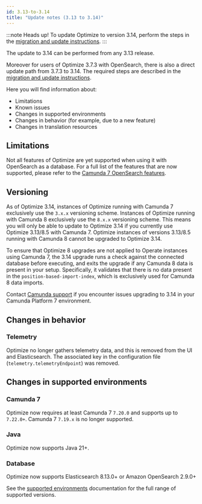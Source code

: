 ```yaml
---
id: 3.13-to-3.14
title: "Update notes (3.13 to 3.14)"
---
```


:::note Heads up!
To update Optimize to version 3.14, perform the steps in the [migration and update instructions](./instructions.md).
:::

The update to 3.14 can be performed from any 3.13 release.

Moreover for users of Optimize 3.7.3 with OpenSearch, there is also a direct update path from 3.7.3 to 3.14. The required steps are described in the [migration and update instructions](./instructions.md).

Here you will find information about:

- Limitations
- Known issues
- Changes in supported environments
- Changes in behavior (for example, due to a new feature)
- Changes in translation resources

## Limitations

Not all features of Optimize are yet supported when using it with OpenSearch as a database. For a full list of the features that are now supported, please refer to the [Camunda 7 OpenSearch features](https://github.com/camunda/issues/issues/705).

## Versioning

As of Optimize 3.14, instances of Optimize running with Camunda 7 exclusively use the `3.x.x` versioning scheme. Instances of Optimize running with Camunda 8 exclusively use the `8.x.x` versioning scheme. This means you will only be able to update to Optimize 3.14 if you currently use Optimize 3.13/8.5 with Camunda 7. Optimize instances of versions 3.13/8.5 running with Camunda 8 cannot be upgraded to Optimize 3.14.

To ensure that Optimize 8 upgrades are not applied to Operate instances using Camunda 7, the 3.14 upgrade runs a check against the connected database before executing, and exits the upgrade if any Camunda 8 data is present in your setup. Specifically, it validates that there is no data present in the `position-based-import-index`, which is exclusively used for Camunda 8 data imports.

Contact [Camunda support](https://camunda.com/services/support/) if you encounter issues upgrading to 3.14 in your Camunda Platform 7 environment.

## Changes in behavior

### Telemetry

Optimize no longer gathers telemetry data, and this is removed from the UI and Elasticsearch. The associated key in the configuration file (`telemetry.telemetryEndpoint`) was removed.

## Changes in supported environments

### Camunda 7

Optimize now requires at least Camunda 7 `7.20.0` and supports up to `7.22.0+`. Camunda 7 `7.19.x` is no longer supported.

### Java

Optimize now supports Java 21+.

### Database

Optimize now supports Elasticsearch 8.13.0+ or Amazon OpenSearch 2.9.0+

See the [supported environments]($docs$/reference/supported-environments/#component-requirements) documentation for the full range of supported versions.

